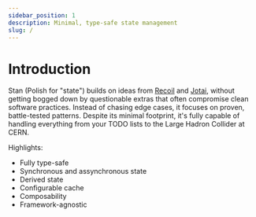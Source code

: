 ```yaml
---
sidebar_position: 1
description: Minimal, type-safe state management
slug: /
---
```


# Introduction

Stan (Polish for "state") builds on ideas from [Recoil](https://recoiljs.org) and [Jotai](https://jotai.org), without getting bogged down by questionable extras that often compromise clean software practices. Instead of chasing edge cases, it focuses on proven, battle-tested patterns. Despite its minimal footprint, it's fully capable of handling everything from your TODO lists to the Large Hadron Collider at CERN.

Highlights:

- Fully type-safe
- Synchronous and assynchronous state
- Derived state
- Configurable cache
- Composability
- Framework-agnostic
